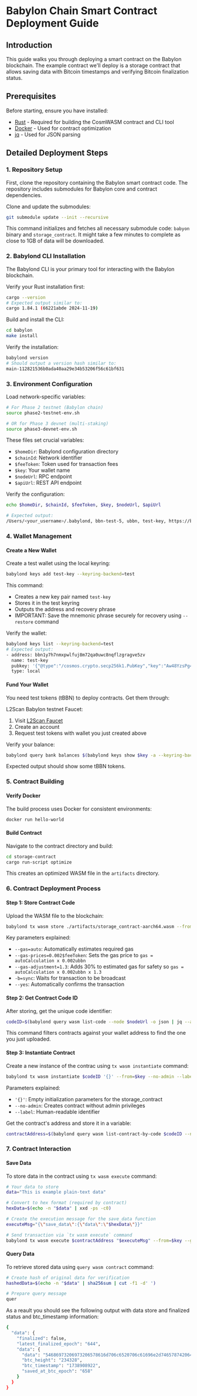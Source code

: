 # Babylon Chain Smart Contract Deployment Guide

## Introduction
This guide walks you through deploying a smart contract on the Babylon blockchain. The example contract we'll deploy is a storage contract that allows saving data with Bitcoin timestamps and verifying Bitcoin finalization status.

## Prerequisites

Before starting, ensure you have installed:
- [Rust](https://www.rust-lang.org/tools/install) - Required for building the CosmWASM contract and CLI tool
- [Docker](https://docs.docker.com/get-docker/) - Used for contract optimization
- [jq](https://stedolan.github.io/jq/download/) - Used for JSON parsing

## Detailed Deployment Steps

### 1. Repository Setup
First, clone the repository containing the Babylon smart contract code. The repository includes submodules for Babylon core and contract dependencies.

Clone and update the submodules: 
```bash
git submodule update --init --recursive
```
This command initializes and fetches all necessary submodule code: `babyon` binary and `storage_contract`. It might take a few minutes to complete as close to 1GB of data will be downloaded.

### 2. Babylond CLI Installation
The Babylond CLI is your primary tool for interacting with the Babylon blockchain.

Verify your Rust installation first:
```bash
cargo --version
# Expected output similar to: 
cargo 1.84.1 (66221abde 2024-11-19)
```

Build and install the CLI:
```bash
cd babylon
make install
```

Verify the installation:
```bash
babylond version
# Should output a version hash similar to: 
main-112821536b0ada40aa29e34b53206f56c61bf631
```

### 3. Environment Configuration

Load network-specific variables:
```bash
# For Phase 2 testnet (Babylon chain)
source phase2-testnet-env.sh

# OR for Phase 3 devnet (multi-staking)
source phase3-devnet-env.sh
```

These files set crucial variables:
- `$homeDir`: Babylond configuration directory
- `$chainId`: Network identifier
- `$feeToken`: Token used for transaction fees
- `$key`: Your wallet name
- `$nodeUrl`: RPC endpoint
- `$apiUrl`: REST API endpoint

Verify the configuration:
```bash
echo $homeDir, $chainId, $feeToken, $key, $nodeUrl, $apiUrl

# Expected output: 
/Users/<your_username>/.babylond, bbn-test-5, ubbn, test-key, https://babylon-testnet-rpc.nodes.guru, https://babylon-testnet-api.nodes.guru
```


### 4. Wallet Management

#### Create a New Wallet
Create a test wallet using the local keyring:
```bash
babylond keys add test-key --keyring-backend=test
```
This command:
- Creates a new key pair named `test-key`
- Stores it in the test keyring
- Outputs the address and recovery phrase
- IMPORTANT: Save the mnemonic phrase securely for recovery using `--restore` command

Verify the wallet:
```bash
babylond keys list --keyring-backend=test
# Expected output: 
- address: bbn1y7h7nmxpwlfuj8m72qa0uwc8nqflzgragve5zv
  name: test-key
  pubkey: '{"@type":"/cosmos.crypto.secp256k1.PubKey","key":"Aw48YzsPg4bPhToeAfBM/sIL+nmgi7oxPjJ8sQXVl0lW"}'
  type: local
```

#### Fund Your Wallet
You need test tokens (tBBN) to deploy contracts. Get them through:

L2Scan Babylon testnet Faucet:
1. Visit [L2Scan Faucet](https://babylon-testnet.l2scan.co/faucet)
2. Create an account
3. Request test tokens with wallet you just created above


Verify your balance:
```bash
babylond query bank balances $(babylond keys show $key -a --keyring-backend=test) --node=$nodeUrl
```
Expected output should show some tBBN tokens.


### 5. Contract Building

#### Verify Docker
The build process uses Docker for consistent environments:
```bash
docker run hello-world
```

#### Build Contract
Navigate to the contract directory and build:
```bash
cd storage-contract
cargo run-script optimize
```
This creates an optimized WASM file in the `artifacts` directory.

### 6. Contract Deployment Process

#### Step 1: Store Contract Code
Upload the WASM file to the blockchain:
```bash
babylond tx wasm store ./artifacts/storage_contract-aarch64.wasm --from=$key --gas=auto --gas-prices=0.002$feeToken --gas-adjustment=1.3 --chain-id="$chainId" -b=sync --yes --keyring-backend=test --log_format=json --home=$homeDir --node=$nodeUrl
```

Key parameters explained:
- `--gas=auto`: Automatically estimates required gas
- `--gas-prices=0.002$feeToken`: Sets the gas price to `gas = autoCalculation x 0.002ubbn`
- `--gas-adjustment=1.3`: Adds 30% to estimated gas for safety so `gas = autoCalculation x 0.002ubbn x 1.3`
- `-b=sync`: Waits for transaction to be broadcast
- `--yes`: Automatically confirms the transaction

#### Step 2: Get Contract Code ID
After storing, get the unique code identifier:

```bash
codeID=$(babylond query wasm list-code --node $nodeUrl -o json | jq --arg ADDR "$(babylond keys show $key -a --keyring-backend=test)" '.code_infos[] | select(.creator==$ADDR).code_id | tonumber')
```
This command filters contracts against your wallet address to find the one you just uploaded.

#### Step 3: Instantiate Contract
Create a new instance of the contrac using `tx wasm instantiate` command:
```bash
babylond tx wasm instantiate $codeID '{}' --from=$key --no-admin --label="storage_contract" --gas=auto --gas-prices=0.002$feeToken --gas-adjustment=1.3 --chain-id="$chainId" -b=sync --yes --keyring-backend=test --log_format=json --home=$homeDir --node=$nodeUrl
```

Parameters explained:
- `'{}'`: Empty initialization parameters for the storage_contract
- `--no-admin`: Creates contract without admin privileges
- `--label`: Human-readable identifier

Get the contract's address and store it in a variable:
```bash
contractAddress=$(babylond query wasm list-contract-by-code $codeID --node=$nodeUrl -o json | jq -r '.contracts[0]')
```

### 7. Contract Interaction

#### Save Data
To store data in the contract using `tx wasm execute` command:
```bash
# Your data to store
data="This is example plain-text data"

# Convert to hex format (required by contract)
hexData=$(echo -n "$data" | xxd -ps -c0)

# Create the execution message for the save_data function
executeMsg="{\"save_data\":{\"data\":\"$hexData\"}}"

# Send transaction via `tx wasm execute` command
babylond tx wasm execute $contractAddress "$executeMsg" --from=$key --gas=auto --gas-prices=0.002$feeToken --gas-adjustment=1.3 --chain-id="$chainId" -b=sync --yes --keyring-backend=test --log_format=json --home=$homeDir --node=$nodeUrl
```

#### Query Data
To retrieve stored data using `query wasm contract` command:
```bash
# Create hash of original data for verification
hashedData=$(echo -n "$data" | sha256sum | cut -f1 -d' ')

# Prepare query message
quer
```

As a reault you should see the following output with data store and finalized status and btc_timestamp information: 

```bash
{
  "data": {
    "finalized": false,
    "latest_finalized_epoch": "644",
    "data": {
      "data": "54686973206973206578616d706c6520706c61696e2d746578742064617461",
      "btc_height": "234328",
      "btc_timestamp": "1738908922",
      "saved_at_btc_epoch": "658"
    }
  }
}
```

